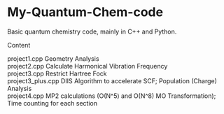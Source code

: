 # My-Quantum-Chem-code
Basic quantum chemistry code, mainly in C++ and Python.

Content 

project1.cpp              Geometry Analysis   
project2.cpp              Calculate Harmonical Vibration Frequency   
project3.cpp              Restrict Hartree Fock    
project3_plus.cpp         DIIS Algorithm to accelerate SCF; Population (Charge) Analysis    
project4.cpp              MP2 calculations (O(N^5) and O(N^8) MO Transformation); Time counting for each section    

